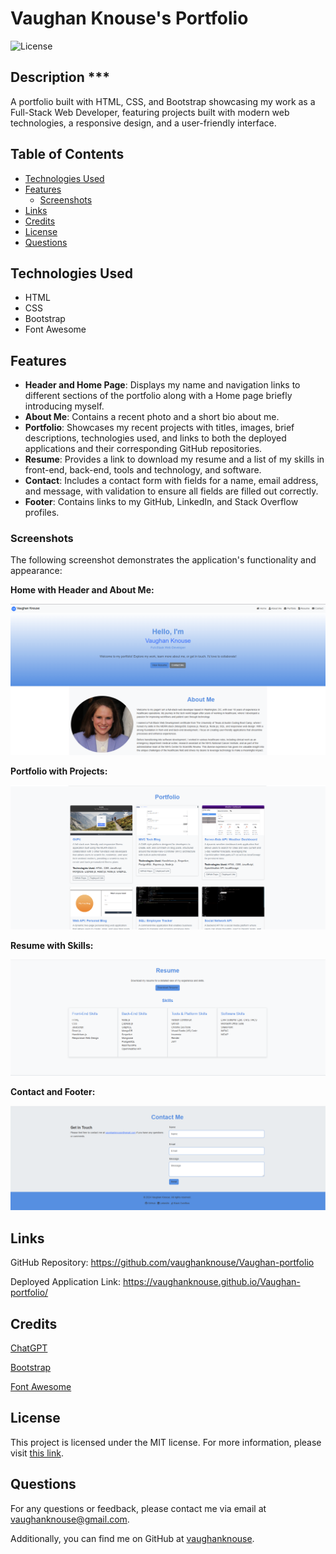 # Vaughan Knouse's Portfolio <!-- omit in toc -->

![License](https://img.shields.io/badge/License-MIT-blue.svg)

## Description \*\*\* <!-- omit in toc -->

A portfolio built with HTML, CSS, and Bootstrap showcasing my work as a Full-Stack Web Developer, featuring projects built with modern web technologies, a responsive design, and a user-friendly interface.

## Table of Contents <!-- omit in toc -->

- [Technologies Used](#technologies-used)
- [Features](#features)
  - [Screenshots](#screenshots)
- [Links](#links)
- [Credits](#credits)
- [License](#license)
- [Questions](#questions)

## Technologies Used

- HTML
- CSS
- Bootstrap
- Font Awesome

## Features

- **Header and Home Page**: Displays my name and navigation links to different sections of the portfolio along with a Home page briefly introducing myself.
- **About Me**: Contains a recent photo and a short bio about me.
- **Portfolio**: Showcases my recent projects with titles, images, brief descriptions, technologies used, and links to both the deployed applications and their corresponding GitHub repositories.
- **Resume**: Provides a link to download my resume and a list of my skills in front-end, back-end, tools and technology, and software.
- **Contact**: Includes a contact form with fields for a name, email address, and message, with validation to ensure all fields are filled out correctly.
- **Footer**: Contains links to my GitHub, LinkedIn, and Stack Overflow profiles.

### Screenshots

The following screenshot demonstrates the application's functionality and appearance:

**Home with Header and About Me:**

![Image of Home with Header and About Me.](assets/images/portfolio-image-home-header-about-me.png)

**Portfolio with Projects:**

![Image of Portfolio with Projects.](assets/images/portfolio-image-portfolio.png)

**Resume with Skills:**

![Image of Resume with Skills.](assets/images/portfolio-image-resume.png)

**Contact and Footer:**

![Image of Contact with Footer.](assets/images/portfolio-image-contact-footer.png)

## Links

GitHub Repository: <https://github.com/vaughanknouse/Vaughan-portfolio>

Deployed Application Link: <https://vaughanknouse.github.io/Vaughan-portfolio/>

## Credits

[ChatGPT](https://chatgpt.com/?oai-dm=1)

[Bootstrap](https://getbootstrap.com/)

[Font Awesome](https://fontawesome.com/icons/link?s=solid)

## License

This project is licensed under the MIT license. For more information, please visit [this link](https://opensource.org/licenses/MIT).

## Questions

For any questions or feedback, please contact me via email at <vaughanknouse@gmail.com>.

Additionally, you can find me on GitHub at [vaughanknouse](https://github.com/vaughanknouse).
